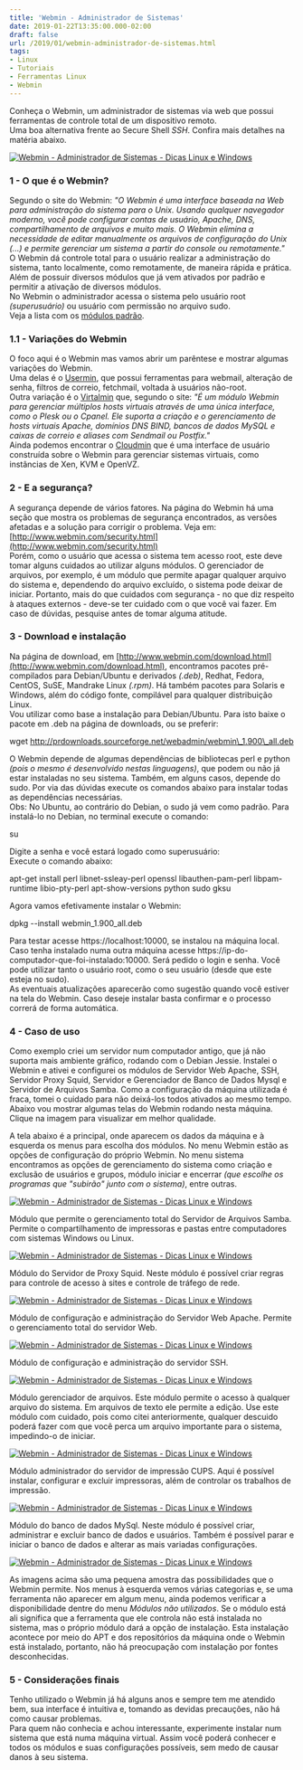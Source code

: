 ```yaml
---
title: 'Webmin - Administrador de Sistemas'
date: 2019-01-22T13:35:00.000-02:00
draft: false
url: /2019/01/webmin-administrador-de-sistemas.html
tags: 
- Linux
- Tutoriais
- Ferramentas Linux
- Webmin
---
```


Conheça o Webmin, um administrador de sistemas via web que possui ferramentas de controle total de um dispositivo remoto.  
Uma boa alternativa frente ao Secure Shell _SSH_. Confira mais detalhes na matéria abaixo.

  
  

[![Webmin - Administrador de Sistemas - Dicas Linux e Windows](https://2.bp.blogspot.com/-sCieAZJVURo/XEbuvOSUT3I/AAAAAAAAKLs/iI9lpn95KzA8oYtpJAw3puF2J9GcFk-iwCLcBGAs/s320/webmin.png "Webmin - Administrador de Sistemas - Dicas Linux e Windows")](https://2.bp.blogspot.com/-sCieAZJVURo/XEbuvOSUT3I/AAAAAAAAKLs/iI9lpn95KzA8oYtpJAw3puF2J9GcFk-iwCLcBGAs/s1600/webmin.png)

### 1 - O que é o Webmin?

  
Segundo o site do Webmin: _"O Webmin é uma interface baseada na Web para administração do sistema para o Unix. Usando qualquer navegador moderno, você pode configurar contas de usuário, Apache, DNS, compartilhamento de arquivos e muito mais. O Webmin elimina a necessidade de editar manualmente os arquivos de configuração do Unix (...) e permite gerenciar um sistema a partir do console ou remotamente."_  
O Webmin dá controle total para o usuário realizar a administração do sistema, tanto localmente, como remotamente, de maneira rápida e prática. Além de possuir diversos módulos que já vem ativados por padrão e permitir a ativação de diversos módulos.  
No Webmin o administrador acessa o sistema pelo usuário root _(superusuário)_ ou usuário com permissão no arquivo sudo.  
Veja a lista com os [módulos padrão](http://www.webmin.com/standard.html).  
  

### 1.1 - Variações do Webmin

  
O foco aqui é o Webmin mas vamos abrir um parêntese e mostrar algumas variações do Webmin.  
Uma delas é o [Usermin](http://www.webmin.com/usermin.html), que possui ferramentas para webmail, alteração de senha, filtros de correio, fetchmail, voltada à usuários não-root.  
Outra variação é o [Virtalmin](http://www.webmin.com/virtualmin.html) que, segundo o site: _"É um módulo Webmin para gerenciar múltiplos hosts virtuais através de uma única interface, como o Plesk ou o Cpanel. Ele suporta a criação e o gerenciamento de hosts virtuais Apache, domínios DNS BIND, bancos de dados MySQL e caixas de correio e aliases com Sendmail ou Postfix."_  
Ainda podemos encontrar o [Cloudmin](http://www.webmin.com/cloudmin.html) que é uma interface de usuário construída sobre o Webmin para gerenciar sistemas virtuais, como instâncias de Xen, KVM e OpenVZ.  
  

### 2 - E a segurança?

  
A segurança depende de vários fatores. Na página do Webmin há uma seção que mostra os problemas de segurança encontrados, as versões afetadas e a solução para corrigir o problema. Veja em: [http://www.webmin.com/security.html](http://www.webmin.com/security.html)  
Porém, como o usuário que acessa o sistema tem acesso root, este deve tomar alguns cuidados ao utilizar alguns módulos. O gerenciador de arquivos, por exemplo, é um módulo que permite apagar qualquer arquivo do sistema e, dependendo do arquivo excluído, o sistema pode deixar de iniciar. Portanto, mais do que cuidados com segurança - no que diz respeito à ataques externos - deve-se ter cuidado com o que você vai fazer. Em caso de dúvidas, pesquise antes de tomar alguma atitude.  
  

### 3 - Download e instalação

  
Na página de download, em [http://www.webmin.com/download.html](http://www.webmin.com/download.html), encontramos pacotes pré-compilados para Debian/Ubuntu e derivados _(.deb)_, Redhat, Fedora, CentOS, SuSE, Mandrake Linux _(.rpm)_. Há também pacotes para Solaris e Windows, além do código fonte, compilável para qualquer distribuição Linux.  
Vou utilizar como base a instalação para Debian/Ubuntu. Para isto baixe o pacote em .deb na página de downloads, ou se preferir:  
  

wget http://prdownloads.sourceforge.net/webadmin/webmin\_1.900\_all.deb

  
O Webmin depende de algumas dependências de bibliotecas perl e python _(pois o mesmo é desenvolvido nestas linguagens)_, que podem ou não já estar instaladas no seu sistema. Também, em alguns casos, depende do sudo. Por via das dúvidas execute os comandos abaixo para instalar todas as dependências necessárias.  
Obs: No Ubuntu, ao contrário do Debian, o sudo já vem como padrão. Para instalá-lo no Debian, no terminal execute o comando:  
  

su

  
Digite a senha e você estará logado como superusuário:  
Execute o comando abaixo:  
  

apt-get install perl libnet-ssleay-perl openssl libauthen-pam-perl libpam-runtime libio-pty-perl apt-show-versions python sudo gksu

  
Agora vamos efetivamente instalar o Webmin:  
  

dpkg --install webmin\_1.900\_all.deb

  
Para testar acesse https://localhost:10000, se instalou na máquina local. Caso tenha instalado numa outra máquina acesse https://ip-do-computador-que-foi-instalado:10000. Será pedido o login e senha. Você pode utilizar tanto o usuário root, como o seu usuário (desde que este esteja no sudo).  
As eventuais atualizações aparecerão como sugestão quando você estiver na tela do Webmin. Caso deseje instalar basta confirmar e o processo correrá de forma automática.  
  

### 4 - Caso de uso

  
Como exemplo criei um servidor num computador antigo, que já não suporta mais ambiente gráfico, rodando com o Debian Jessie. Instalei o Webmin e ativei e configurei os módulos de Servidor Web Apache, SSH, Servidor Proxy Squid, Servidor e Gerenciador de Banco de Dados Mysql e Servidor de Arquivos Samba. Como a configuração da máquina utilizada é fraca, tomei o cuidado para não deixá-los todos ativados ao mesmo tempo. Abaixo vou mostrar algumas telas do Webmin rodando nesta máquina. Clique na imagem para visualizar em melhor qualidade.

  

  
A tela abaixo é a principal, onde aparecem os dados da máquina e à esquerda os menus para escolha dos módulos. No menu Webmin estão as opções de configuração do próprio Webmin. No menu sistema encontramos as opções de gerenciamento do sistema como criação e exclusão de usuários e grupos, módulo iniciar e encerrar _(que escolhe os programas que "subirão" junto com o sistema)_, entre outras.  
  

[![Webmin - Administrador de Sistemas - Dicas Linux e Windows](https://1.bp.blogspot.com/-2NsxQoZx648/XEZ8HuqdD1I/AAAAAAAAKLk/v292yJJX23Mqg6dIhB4rOxbDdk71nnVegCPcBGAYYCw/s640/Captura%2Bde%2Btela%2Bde%2B2019-01-09%2B23-52-06.png "Webmin - Administrador de Sistemas - Dicas Linux e Windows")](https://1.bp.blogspot.com/-2NsxQoZx648/XEZ8HuqdD1I/AAAAAAAAKLk/v292yJJX23Mqg6dIhB4rOxbDdk71nnVegCPcBGAYYCw/s1600/Captura%2Bde%2Btela%2Bde%2B2019-01-09%2B23-52-06.png)

  
Módulo que permite o gerenciamento total do Servidor de Arquivos Samba. Permite o compartilhamento de impressoras e pastas entre computadores com sistemas Windows ou Linux.  
  

[![Webmin - Administrador de Sistemas - Dicas Linux e Windows](https://3.bp.blogspot.com/-fiI4J-VslWw/XEZ8IKrzMxI/AAAAAAAAKLc/qWbZ4nnECi0LWSK0Ju4CT886phPrSn_AgCPcBGAYYCw/s640/Captura%2Bde%2Btela%2Bde%2B2019-01-09%2B23-55-58.png "Webmin - Administrador de Sistemas - Dicas Linux e Windows")](https://3.bp.blogspot.com/-fiI4J-VslWw/XEZ8IKrzMxI/AAAAAAAAKLc/qWbZ4nnECi0LWSK0Ju4CT886phPrSn_AgCPcBGAYYCw/s1600/Captura%2Bde%2Btela%2Bde%2B2019-01-09%2B23-55-58.png)

  
Módulo do Servidor de Proxy Squid. Neste módulo é possível criar regras para controle de acesso à sites e controle de tráfego de rede.  

[![Webmin - Administrador de Sistemas - Dicas Linux e Windows](https://2.bp.blogspot.com/-Og1qyH4d5Mc/XEZ8IkGfJZI/AAAAAAAAKLM/1NHzdaLyrLkNgUp0Bqym3kP_-M4tleK9QCPcBGAYYCw/s640/Captura%2Bde%2Btela%2Bde%2B2019-01-09%2B23-57-06.png "Webmin - Administrador de Sistemas - Dicas Linux e Windows")](https://2.bp.blogspot.com/-Og1qyH4d5Mc/XEZ8IkGfJZI/AAAAAAAAKLM/1NHzdaLyrLkNgUp0Bqym3kP_-M4tleK9QCPcBGAYYCw/s1600/Captura%2Bde%2Btela%2Bde%2B2019-01-09%2B23-57-06.png)

  
Módulo de configuração e administração do Servidor Web Apache. Permite o gerenciamento total do servidor Web.  

[![Webmin - Administrador de Sistemas - Dicas Linux e Windows](https://4.bp.blogspot.com/-thqqxk7DA1Q/XEZ8IvNHYSI/AAAAAAAAKLQ/1Na6E9DPwSo9jmXtdAwGJOsbhLfVwCWYwCPcBGAYYCw/s640/Captura%2Bde%2Btela%2Bde%2B2019-01-09%2B23-57-31.png "Webmin - Administrador de Sistemas - Dicas Linux e Windows")](https://4.bp.blogspot.com/-thqqxk7DA1Q/XEZ8IvNHYSI/AAAAAAAAKLQ/1Na6E9DPwSo9jmXtdAwGJOsbhLfVwCWYwCPcBGAYYCw/s1600/Captura%2Bde%2Btela%2Bde%2B2019-01-09%2B23-57-31.png)

  
Módulo de configuração e administração do servidor SSH.  

[![Webmin - Administrador de Sistemas - Dicas Linux e Windows](https://4.bp.blogspot.com/-H1weQr_ON5o/XEZ8I6p6SGI/AAAAAAAAKLU/DVg391HEW88x7169IPWEQNTUzSsnKeE0QCPcBGAYYCw/s640/Captura%2Bde%2Btela%2Bde%2B2019-01-09%2B23-57-46.png "Webmin - Administrador de Sistemas - Dicas Linux e Windows")](https://4.bp.blogspot.com/-H1weQr_ON5o/XEZ8I6p6SGI/AAAAAAAAKLU/DVg391HEW88x7169IPWEQNTUzSsnKeE0QCPcBGAYYCw/s1600/Captura%2Bde%2Btela%2Bde%2B2019-01-09%2B23-57-46.png)

  
Módulo gerenciador de arquivos. Este módulo permite o acesso à qualquer arquivo do sistema. Em arquivos de texto ele permite a edição. Use este módulo com cuidado, pois como citei anteriormente, qualquer descuido poderá fazer com que você perca um arquivo importante para o sistema, impedindo-o de iniciar.  

[![Webmin - Administrador de Sistemas - Dicas Linux e Windows](https://2.bp.blogspot.com/-UI4y--bG7sU/XEZ8KZgSD5I/AAAAAAAAKLg/2-SMiAITEIgdjQONaLX3IQHtc23SXW8zwCPcBGAYYCw/s640/Captura%2Bde%2Btela%2Bde%2B2019-01-09%2B23-58-58.png "Webmin - Administrador de Sistemas - Dicas Linux e Windows")](https://2.bp.blogspot.com/-UI4y--bG7sU/XEZ8KZgSD5I/AAAAAAAAKLg/2-SMiAITEIgdjQONaLX3IQHtc23SXW8zwCPcBGAYYCw/s1600/Captura%2Bde%2Btela%2Bde%2B2019-01-09%2B23-58-58.png)

  
Módulo administrador do servidor de impressão CUPS. Aqui é possível instalar, configurar e excluir impressoras, além de controlar os trabalhos de impressão.  

[![Webmin - Administrador de Sistemas - Dicas Linux e Windows](https://3.bp.blogspot.com/-q8FdQnHrU6Y/XEZ8MfUVy0I/AAAAAAAAKLY/wupgSNXUk3IwfvzZct2Bj96ijOT2CGHOwCPcBGAYYCw/s640/Captura%2Bde%2Btela%2Bde%2B2019-01-10%2B00-02-01.png "Webmin - Administrador de Sistemas - Dicas Linux e Windows")](https://3.bp.blogspot.com/-q8FdQnHrU6Y/XEZ8MfUVy0I/AAAAAAAAKLY/wupgSNXUk3IwfvzZct2Bj96ijOT2CGHOwCPcBGAYYCw/s1600/Captura%2Bde%2Btela%2Bde%2B2019-01-10%2B00-02-01.png)

  
Módulo do banco de dados MySql. Neste módulo é possível criar, administrar e excluir banco de dados e usuários. Também é possível parar e iniciar o banco de dados e alterar as mais variadas configurações.  

[![Webmin - Administrador de Sistemas - Dicas Linux e Windows](https://2.bp.blogspot.com/-diXgK3B8JXc/XEZ8IZdr5TI/AAAAAAAAKLk/EJh68SZ4TGU4ND_nPdV3r8PczuXkoZ82wCPcBGAYYCw/s640/Captura%2Bde%2Btela%2Bde%2B2019-01-09%2B23-56-37.png "Webmin - Administrador de Sistemas - Dicas Linux e Windows")](https://2.bp.blogspot.com/-diXgK3B8JXc/XEZ8IZdr5TI/AAAAAAAAKLk/EJh68SZ4TGU4ND_nPdV3r8PczuXkoZ82wCPcBGAYYCw/s1600/Captura%2Bde%2Btela%2Bde%2B2019-01-09%2B23-56-37.png)

  
As imagens acima são uma pequena amostra das possibilidades que o Webmin permite. Nos menus à esquerda vemos várias categorias e, se uma ferramenta não aparecer em algum menu, ainda podemos verificar a disponibilidade dentre do menu _Módulos não utilizados_. Se o módulo está ali significa que a ferramenta que ele controla não está instalada no sistema, mas o próprio módulo dará a opção de instalação. Esta instalação acontece por meio do APT e dos repositórios da máquina onde o Webmin está instalado, portanto, não há preocupação com instalação por fontes desconhecidas.  
  

### 5 - Considerações finais

Tenho utilizado o Webmin já há alguns anos e sempre tem me atendido bem, sua interface é intuitiva e, tomando as devidas precauções, não há como causar problemas.  
Para quem não conhecia e achou interessante, experimente instalar num sistema que está numa máquina virtual. Assim você poderá conhecer e todos os módulos e suas configurações possíveis, sem medo de causar danos à seu sistema.